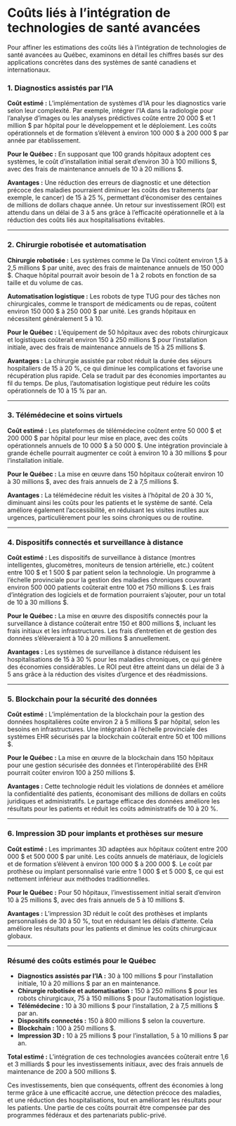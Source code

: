 # Coûts liés à l’intégration de technologies de santé avancées

Pour affiner les estimations des coûts liés à l’intégration de technologies de santé avancées au Québec, examinons en détail les chiffres basés sur des applications concrètes dans des systèmes de santé canadiens et internationaux.

### 1. Diagnostics assistés par l’IA

**Coût estimé :** L’implémentation de systèmes d’IA pour les diagnostics varie selon leur complexité. Par exemple, intégrer l’IA dans la radiologie pour l’analyse d’images ou les analyses prédictives coûte entre 20 000 $ et 1 million $ par hôpital pour le développement et le déploiement. Les coûts opérationnels et de formation s’élèvent à environ 100 000 $ à 200 000 $ par année par établissement.

**Pour le Québec :** En supposant que 100 grands hôpitaux adoptent ces systèmes, le coût d’installation initial serait d’environ 30 à 100 millions $, avec des frais de maintenance annuels de 10 à 20 millions $.

**Avantages :** Une réduction des erreurs de diagnostic et une détection précoce des maladies pourraient diminuer les coûts des traitements (par exemple, le cancer) de 15 à 25 %, permettant d’économiser des centaines de millions de dollars chaque année. Un retour sur investissement (ROI) est attendu dans un délai de 3 à 5 ans grâce à l’efficacité opérationnelle et à la réduction des coûts liés aux hospitalisations évitables.

---

### 2. Chirurgie robotisée et automatisation

**Chirurgie robotisée :** Les systèmes comme le Da Vinci coûtent environ 1,5 à 2,5 millions $ par unité, avec des frais de maintenance annuels de 150 000 $. Chaque hôpital pourrait avoir besoin de 1 à 2 robots en fonction de sa taille et du volume de cas.

**Automatisation logistique :** Les robots de type TUG pour des tâches non chirurgicales, comme le transport de médicaments ou de repas, coûtent environ 150 000 $ à 250 000 $ par unité. Les grands hôpitaux en nécessitent généralement 5 à 10.

**Pour le Québec :** L’équipement de 50 hôpitaux avec des robots chirurgicaux et logistiques coûterait environ 150 à 250 millions $ pour l’installation initiale, avec des frais de maintenance annuels de 15 à 25 millions $.

**Avantages :** La chirurgie assistée par robot réduit la durée des séjours hospitaliers de 15 à 20 %, ce qui diminue les complications et favorise une récupération plus rapide. Cela se traduit par des économies importantes au fil du temps. De plus, l’automatisation logistique peut réduire les coûts opérationnels de 10 à 15 % par an.

---

### 3. Télémédecine et soins virtuels

**Coût estimé :** Les plateformes de télémédecine coûtent entre 50 000 $ et 200 000 $ par hôpital pour leur mise en place, avec des coûts opérationnels annuels de 10 000 $ à 50 000 $. Une intégration provinciale à grande échelle pourrait augmenter ce coût à environ 10 à 30 millions $ pour l’installation initiale.

**Pour le Québec :** La mise en œuvre dans 150 hôpitaux coûterait environ 10 à 30 millions $, avec des frais annuels de 2 à 7,5 millions $.

**Avantages :** La télémédecine réduit les visites à l’hôpital de 20 à 30 %, diminuant ainsi les coûts pour les patients et le système de santé. Cela améliore également l’accessibilité, en réduisant les visites inutiles aux urgences, particulièrement pour les soins chroniques ou de routine.

---

### 4. Dispositifs connectés et surveillance à distance

**Coût estimé :** Les dispositifs de surveillance à distance (montres intelligentes, glucomètres, moniteurs de tension artérielle, etc.) coûtent entre 100 $ et 1 500 $ par patient selon la technologie. Un programme à l’échelle provinciale pour la gestion des maladies chroniques couvrant environ 500 000 patients coûterait entre 100 et 750 millions $. Les frais d’intégration des logiciels et de formation pourraient s’ajouter, pour un total de 10 à 30 millions $.

**Pour le Québec :** La mise en œuvre des dispositifs connectés pour la surveillance à distance coûterait entre 150 et 800 millions $, incluant les frais initiaux et les infrastructures. Les frais d’entretien et de gestion des données s’élèveraient à 10 à 20 millions $ annuellement.

**Avantages :** Les systèmes de surveillance à distance réduisent les hospitalisations de 15 à 30 % pour les maladies chroniques, ce qui génère des économies considérables. Le ROI peut être atteint dans un délai de 3 à 5 ans grâce à la réduction des visites d’urgence et des réadmissions.

---

### 5. Blockchain pour la sécurité des données

**Coût estimé :** L’implémentation de la blockchain pour la gestion des données hospitalières coûte environ 2 à 5 millions $ par hôpital, selon les besoins en infrastructures. Une intégration à l’échelle provinciale des systèmes EHR sécurisés par la blockchain coûterait entre 50 et 100 millions $.

**Pour le Québec :** La mise en œuvre de la blockchain dans 150 hôpitaux pour une gestion sécurisée des données et l’interopérabilité des EHR pourrait coûter environ 100 à 250 millions $.

**Avantages :** Cette technologie réduit les violations de données et améliore la confidentialité des patients, économisant des millions de dollars en coûts juridiques et administratifs. Le partage efficace des données améliore les résultats pour les patients et réduit les coûts administratifs de 10 à 20 %.

---

### 6. Impression 3D pour implants et prothèses sur mesure

**Coût estimé :** Les imprimantes 3D adaptées aux hôpitaux coûtent entre 200 000 $ et 500 000 $ par unité. Les coûts annuels de matériaux, de logiciels et de formation s’élèvent à environ 100 000 $ à 200 000 $. Le coût par prothèse ou implant personnalisé varie entre 1 000 $ et 5 000 $, ce qui est nettement inférieur aux méthodes traditionnelles.

**Pour le Québec :** Pour 50 hôpitaux, l’investissement initial serait d’environ 10 à 25 millions $, avec des frais annuels de 5 à 10 millions $.

**Avantages :** L’impression 3D réduit le coût des prothèses et implants personnalisés de 30 à 50 %, tout en réduisant les délais d’attente. Cela améliore les résultats pour les patients et diminue les coûts chirurgicaux globaux.

---

### Résumé des coûts estimés pour le Québec

- **Diagnostics assistés par l’IA :** 30 à 100 millions $ pour l’installation initiale, 10 à 20 millions $ par an en maintenance.
- **Chirurgie robotisée et automatisation :** 150 à 250 millions $ pour les robots chirurgicaux, 75 à 150 millions $ pour l’automatisation logistique.
- **Télémédecine :** 10 à 30 millions $ pour l’installation, 2 à 7,5 millions $ par an.
- **Dispositifs connectés :** 150 à 800 millions $ selon la couverture.
- **Blockchain :** 100 à 250 millions $.
- **Impression 3D :** 10 à 25 millions $ pour l’installation, 5 à 10 millions $ par an.

**Total estimé :** L’intégration de ces technologies avancées coûterait entre 1,6 et 3 milliards $ pour les investissements initiaux, avec des frais annuels de maintenance de 200 à 500 millions $.

Ces investissements, bien que conséquents, offrent des économies à long terme grâce à une efficacité accrue, une détection précoce des maladies, et une réduction des hospitalisations, tout en améliorant les résultats pour les patients. Une partie de ces coûts pourrait être compensée par des programmes fédéraux et des partenariats public-privé.